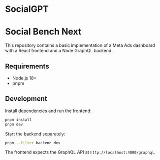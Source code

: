 # SocialGPT
# Social Bench Next

This repository contains a basic implementation of a Meta Ads dashboard with a React frontend and a Node GraphQL backend.

## Requirements
- Node.js 18+
- pnpm

## Development

Install dependencies and run the frontend:

```bash
pnpm install
pnpm dev
```

Start the backend separately:

```bash
pnpm --filter backend dev
```

The frontend expects the GraphQL API at `http://localhost:4000/graphql`.